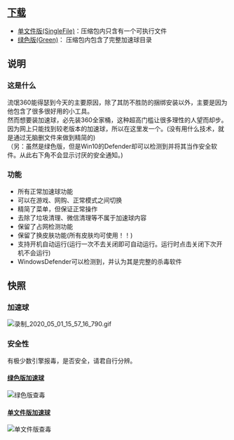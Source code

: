 ## [下载](https://github.com/360-tray/360-tray/releases/tag/v12.0.0.1011)
  * [单文件版(SingleFile)](https://github.com/360-tray/360-tray/releases/download/v12.0.0.1011/360-Tray_12.0.0.1011_SingleFile.zip)：压缩包内只含有一个可执行文件
  * [绿色版(Green)](https://github.com/360-tray/360-tray/releases/download/v12.0.0.1011/360-Tray_12.0.0.1011_Green.zip)： 压缩包内包含了完整加速球目录
  
## 说明
### 这是什么
流氓360能得瑟到今天的主要原因，除了其防不胜防的捆绑安装以外，主要是因为他包含了很多很好用的小工具。    
然而想要装加速球，必先装360全家桶，这种超高门槛让很多理性的人望而却步。  
因为网上只能找到较老版本的加速球，所以在这里发一个。(没有用什么技术，就是通过无脑删文件来做到精简的)  
（另：虽然是绿色版，但是Win10的Defender却可以检测到并将其当作安全软件。从此右下角不会显示讨厌的安全通知。)  
### 功能
* 所有正常加速球功能
* 可以在游戏、网购、正常模式之间切换
* 精简了菜单，但保证正常操作
* 去除了垃圾清理、微信清理等不属于加速球内容
* 保留了占网检测功能
* 保留了换皮肤功能(所有皮肤均可使用！！)
* 支持开机自动运行(运行一次不去关闭即可自动运行。运行时点击关闭下次开机不会运行)
* WindowsDefender可以检测到，并认为其是完整的杀毒软件


## 快照
### 加速球
![录制_2020_05_01_15_57_16_790.gif](https://i.loli.net/2020/05/01/nOklPdtFeH1s3NX.gif)
### 安全性
有极少数引擎报毒，是否安全，请君自行分辨。

#### [绿色版加速球](https://www.virustotal.com/gui/file-analysis/ZTdkZjc4MjNhODQwODU3Mjk2YjA3YzA1OTZkZTFjODA6MTU4ODMwOTUyOQ==/detection)
![绿色版查毒](https://i.loli.net/2020/05/01/TQszgyvJHdjfmRw.png)
#### [单文件版加速球](https://www.virustotal.com/gui/file/a8c328da03958376ddd55320b9cd7e3136bed0710e6fa2ddafa4f4f64a5f4ce7/detection)
![单文件版查毒](https://i.loli.net/2020/05/01/618exLFn4a7KTN9.png)

